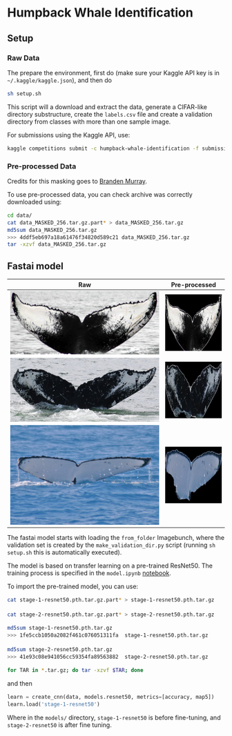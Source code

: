 # Humpback Whale Identification

## Setup

### Raw Data

The prepare the environment, first do (make sure your Kaggle API key is in `~/.kaggle/kaggle.json`), and then do

```bash
sh setup.sh
```

This script will a download and extract the data, generate a CIFAR-like directory substructure, create the `labels.csv` file and create a validation directory from classes with more than one sample image.

For submissions using the Kaggle API, use:

```bash
kaggle competitions submit -c humpback-whale-identification -f submission.csv -m "Message"
```

### Pre-processed Data

Credits for this masking goes to [Branden Murray](https://www.kaggle.com/c/humpback-whale-identification/discussion/78453).

To use pre-processed data, you can check archive was correctly downloaded using:

```bash
cd data/
cat data_MASKED_256.tar.gz.part* > data_MASKED_256.tar.gz
md5sum data_MASKED_256.tar.gz
>>> 4ddf5eb697a18a61476f34820d589c21 data_MASKED_256.tar.gz
tar -xzvf data_MASKED_256.tar.gz
```

## Fastai model

| Raw | Pre-processed |
:----:|:--------------:
![0a0ec5a23](assets/0a0ec5a23.jpg) | ![0a0ec5a23](assets/0a0ec5a23_256.jpg)
![0a810e2a1](assets/0a810e2a1.jpg) | ![0a810e2a1](assets/0a810e2a1_256.jpg)
![0c2d0b8b8](assets/0c2d0b8b8.jpg) | ![0c2d0b8b8](assets/0c2d0b8b8_256.jpg)

The fastai model starts with loading the `from_folder` Imagebunch, where the validation set is created by the `make_validation_dir.py` script (running `sh setup.sh` this is automatically executed).

The model is based on transfer learning on a pre-trained ResNet50. The training process is specified in the `model.ipynb` [notebook](model.ipynb).

To import the pre-trained model, you can use:

```bash
cat stage-1-resnet50.pth.tar.gz.part* > stage-1-resnet50.pth.tar.gz

cat stage-2-resnet50.pth.tar.gz.part* > stage-2-resnet50.pth.tar.gz
```

```bash
md5sum stage-1-resnet50.pth.tar.gz
>>> 1fe5ccb1050a2082f461c076051311fa  stage-1-resnet50.pth.tar.gz

md5sum stage-2-resnet50.pth.tar.gz 
>>> 41e93c08e941056cc59354fa89563882  stage-2-resnet50.pth.tar.gz
```

```bash
for TAR in *.tar.gz; do tar -xzvf $TAR; done
```

and then

```python
learn = create_cnn(data, models.resnet50, metrics=[accuracy, map5])
learn.load('stage-1-resnet50')
```

Where in the `models/` directory, `stage-1-resnet50` is before fine-tuning, and `stage-2-resnet50` is after fine tuning.
